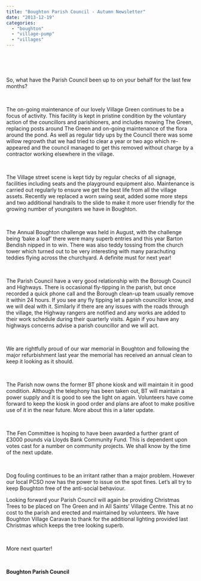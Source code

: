 ```yaml
---
title: "Boughton Parish Council - Autumn Newsletter"
date: "2013-12-19"
categories: 
  - "boughton"
  - "village-pump"
  - "villages"
---
```


 

 

So, what have the Parish Council been up to on your behalf for the last few months?

 

The on-going maintenance of our lovely Village Green continues to be a focus of activity. This facility is kept in pristine condition by the voluntary action of the councillors and parishioners, and includes mowing The Green, replacing posts around The Green and on-going maintenance of the flora around the pond. As well as regular tidy ups by the Council there was some willow regrowth that we had tried to clear a year or two ago which re-appeared and the council managed to get this removed without charge by a contractor working elsewhere in the village.

 

The Village street scene is kept tidy by regular checks of all signage, facilities including seats and the playground equipment also. Maintenance is carried out regularly to ensure we get the best life from all the village assets. Recently we replaced a worn swing seat, added some more steps and two additional handrails to the slide to make it more user friendly for the growing number of youngsters we have in Boughton.

 

The Annual Boughton challenge was held in August, with the challenge being ‘bake a loaf’ there were many superb entries and this year Barton Bendish nipped in to win. There was also teddy tossing from the church tower which turned out to be very interesting with many parachuting teddies flying across the churchyard. A definite must for next year!

 

The Parish Council have a very good relationship with the Borough Council and Highways. There is occasional fly-tipping in the parish, but once recorded a quick phone call and the Borough clean-up team usually remove it within 24 hours. If you see any fly tipping let a parish councillor know, and we will deal with it. Similarly if there are any issues with the roads through the village, the Highway rangers are notified and any works are added to their work schedule during their quarterly visits. Again if you have any highways concerns advise a parish councillor and we will act.

 

We are rightfully proud of our war memorial in Boughton and following the major refurbishment last year the memorial has received an annual clean to keep it looking as it should.

 

The Parish now owns the former BT phone kiosk and will maintain it in good condition. Although the telephony has been taken out, BT will maintain a power supply and it is good to see the light on again. Volunteers have come forward to keep the kiosk in good order and plans are afoot to make positive use of it in the near future. More about this in a later update.

 

The Fen Committee is hoping to have been awarded a further grant of £3000 pounds via Lloyds Bank Community Fund. This is dependent upon votes cast for a number on community projects. We shall know by the time of the next update.

 

Dog fouling continues to be an irritant rather than a major problem. However our local PCSO now has the power to issue on the spot fines. Let’s all try to keep Boughton free of the anti-social behaviour.

Looking forward your Parish Council will again be providing Christmas Trees to be placed on The Green and in All Saints’ Village Centre. This at no cost to the parish and erected and maintained by volunteers. We have Boughton Village Caravan to thank for the additional lighting provided last Christmas which keeps the tree looking superb.

 

More next quarter!

 

**Boughton Parish Council**
